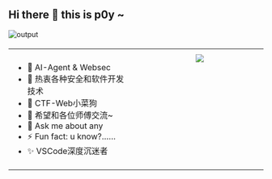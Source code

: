## Hi there 👋 this is p0y ~

<!--
**yuanweipeifang/yuanweipeifang** is a ✨ _special_ ✨ repository because its `README.md` (this file) appears on your GitHub profile.

Here are some ideas to get you started:
-->
![output](https://github.com/user-attachments/assets/87a65bf1-8e60-46e1-8a15-f10153caae99)


<table style="width: 100%; margin-top: 20px;">  
  <tr>  
    <!-- 红色框内容 -->  
    <td style="width: 50%; vertical-align: top; padding: 10px;">  
      <ul>  
        <li>🔭 AI-Agent & Websec</li>  
        <li>🌱 热衷各种安全和软件开发技术</li>  
        <li>👯 CTF-Web小菜狗</li>  
        <li>🤔 希望和各位师傅交流~</li>  
        <li>💬 Ask me about any</li>  
        <li>⚡ Fun fact: u know?……</li>  
        <li>✨ VSCode深度沉迷者</li>  
      </ul>  
    </td>  
    <!-- 右侧内容 -->  
    <td style="width: 50%; vertical-align: top; text-align: center; padding: 10px;">  
      <img src="https://github-readme-stats.vercel.app/api/top-langs/?username=yang-tian-hub" />  
    </td>  
  </tr>  
</table>
